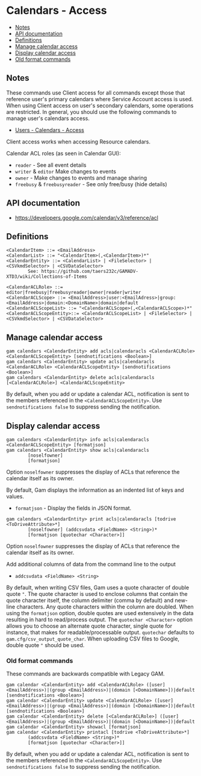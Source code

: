 # Calendars - Access
- [Notes](#Notes)
- [API documentation](#api-documentation)
- [Definitions](#definitions)
- [Manage calendar access](#manage-calendar-access)
- [Display calendar access](#display-calendar-access)
- [Old format commands](#old-format-commands)

## Notes
These commands use Client access for all commands except those that reference user's primary calendars
where Service Account access is used. When using Client access on user's secondary calendars, some operations are restricted.
In general, you should use the following commands to manage user's calendars access.
* [Users - Calendars - Access](Users-Calendars-Access)

Client access works when accessing Resource calendars.

Calendar ACL roles (as seen in Calendar GUI):
  * `reader` - See all event details
  * `writer` & `editor`  Make changes to events
  * `owner` - Make changes to events and manage sharing
  * `freebusy` & `freebusyreader` - See only free/busy (hide details)

## API documentation
* https://developers.google.com/calendar/v3/reference/acl

## Definitions
```
<CalendarItem> ::= <EmailAddress>
<CalendarList> ::= "<CalendarItem>(,<CalendarItem>)*"
<CalendarEntity> ::= <CalendarList> | <FileSelector> | <CSVkmdSelector> | <CSVDataSelector>
        See: https://github.com/taers232c/GAMADV-XTD3/wiki/Collections-of-Items

<CalendarACLRole> ::= editor|freebusy|freebusyreader|owner|reader|writer
<CalendarACLScope> ::= <EmailAddress>|user:<EmailAdress>|group:<EmailAddress>|domain:<DomainName>|domain|default
<CalendarACLScopeList> ::= "<CalendarACLScope>(,<CalendarACLScope>)*"
<CalendarACLScopeEntity>::= <CalendarACLScopeList> | <FileSelector> | <CSVkmdSelector> | <CSVDataSelector>
```
## Manage calendar access
```
gam calendars <CalendarEntity> add acls|calendaracls <CalendarACLRole> <CalendarACLScopeEntity> [sendnotifications <Boolean>]
gam calendars <CalendarEntity> update acls|calendaracls <CalendarACLRole> <CalendarACLScopeEntity> [sendnotifications <Boolean>]
gam calendars <CalendarEntity> delete acls|calendaracls [<CalendarACLRole>] <CalendarACLScopeEntity>
```
By default, when you add or update a calendar ACL, notification is sent to the members referenced in the `<CalendarACLScopeEntity>`.
Use `sendnotifications false` to suppress sending the notification.

## Display calendar access
```
gam calendars <CalendarEntity> info acls|calendaracls <CalendarACLScopeEntity> [formatjson]
gam calendars <CalendarEntity> show acls|calendaracls
        [noselfowner]
        [formatjson]
```
Option `noselfowner` suppresses the display of ACLs that reference the calendar itself as its owner.

By default, Gam displays the information as an indented list of keys and values.
* `formatjson` - Display the fields in JSON format.
```
gam calendars <CalendarEntity> print acls|calendaracls [todrive <ToDriveAttribute>*]
        [noselfowner] (addcsvdata <FieldName> <String>)*
        [formatjson [quotechar <Character>]]
```
Option `noselfowner` suppresses the display of ACLs that reference the calendar itself as its owner.

Add additional columns of data from the command line to the output
* `addcsvdata <FieldName> <String>`

By default, when writing CSV files, Gam uses a quote character of double quote `"`. The quote character is used to enclose columns that contain
the quote character itself, the column delimiter (comma by default) and new-line characters. Any quote characters within the column are doubled.
When using the `formatjson` option, double quotes are used extensively in the data resulting in hard to read/process output.
The `quotechar <Character>` option allows you to choose an alternate quote character, single quote for instance, that makes for readable/processable output.
`quotechar` defaults to `gam.cfg/csv_output_quote_char`. When uploading CSV files to Google, double quote `"` should be used.

### Old format commands
These commands are backwards compatible with Legacy GAM.
```
gam calendar <CalendarEntity> add <CalendarACLRole> ([user] <EmailAddress>)|(group <EmailAddress>)|(domain [<DomainName>])|default [sendnotifications <Boolean>]
gam calendar <CalendarEntity> update <CalendarACLRole> ([user] <EmailAddress>)|(group <EmailAddress>)|(domain [<DomainName>])|default [sendnotifications <Boolean>]
gam calendar <CalendarEntity> delete [<CalendarACLRole>] ([user] <EmailAddress>)|(group <EmailAddress>)|(domain [<DomainName>])|default
gam calendar <CalendarEntity> showacl [formatjson]
gam calendar <CalendarEntity> printacl [todrive <ToDriveAttribute>*]
        (addcsvdata <FieldName> <String>)*
        [formatjson [quotechar <Character>]]
```
By default, when you add or update a calendar ACL, notification is sent to the members referenced in the `<CalendarACLScopeEntity>`.
Use `sendnotifications false` to suppress sending the notification.
